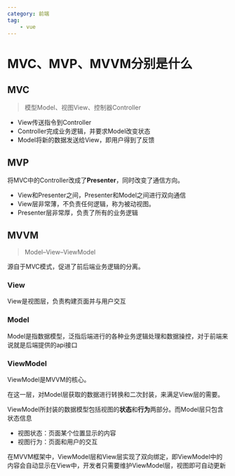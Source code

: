 ```yaml
---
category: 前端
tag:
    - vue
---
```


# MVC、MVP、MVVM分别是什么

## MVC

> 模型Model、视图View、控制器Controller

- View传送指令到Controller
- Controller完成业务逻辑，并要求Model改变状态
- Model将新的数据发送给View，即用户得到了反馈 



## MVP

将MVC中的Controller改成了**Presenter**，同时改变了通信方向。

- View和Presenter之间，Presenter和Model之间进行双向通信
- View层非常薄，不负责任何逻辑，称为被动视图。
- Presenter层非常厚，负责了所有的业务逻辑



## MVVM

> Model–View–ViewModel 

源自于MVC模式，促进了前后端业务逻辑的分离。

### View

View是视图层，负责构建页面并与用户交互

### Model

Model是指数据模型，泛指后端进行的各种业务逻辑处理和数据操控，对于前端来说就是后端提供的api接口

### ViewModel

ViewModel是MVVM的核心。

在这一层，对Model层获取的数据进行转换和二次封装，来满足View层的需要。

ViewModel所封装的数据模型包括视图的**状态**和**行为**两部分。而Model层只包含状态信息

- 视图状态：页面某个位置显示的内容
- 视图行为：页面和用户的交互

在MVVM框架中，ViewModel层和View层实现了双向绑定，即ViewModel中的内容会自动显示在View中，开发者只需要维护ViewModel层，视图即可自动更新